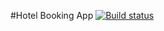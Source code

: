 #Hotel Booking App
[![Build status](https://dev.azure.com/koger23/HotelBookingApp/_apis/build/status/hotelbookingapp%20-%201%20-%20CI%20-%20development)](https://dev.azure.com/koger23/HotelBookingApp/_build/latest?definitionId=9)
